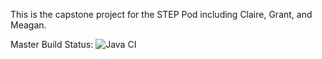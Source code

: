 This is the capstone project for the STEP Pod including Claire, Grant, and Meagan.

Master Build Status: ![Java CI](https://github.com/googleinterns/InterviewMe/workflows/Java%20CI/badge.svg?branch=master)
